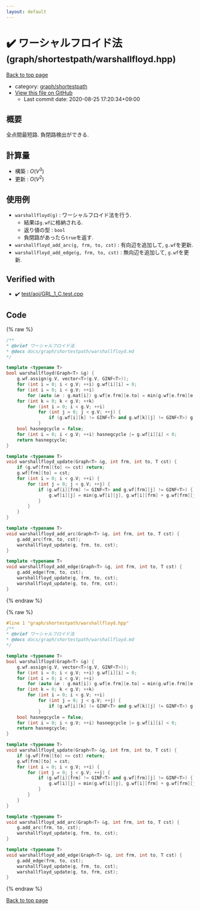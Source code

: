 ```yaml
---
layout: default
---
```


<!-- mathjax config similar to math.stackexchange -->
<script type="text/javascript" async
  src="https://cdnjs.cloudflare.com/ajax/libs/mathjax/2.7.5/MathJax.js?config=TeX-MML-AM_CHTML">
</script>
<script type="text/x-mathjax-config">
  MathJax.Hub.Config({
    TeX: { equationNumbers: { autoNumber: "AMS" }},
    tex2jax: {
      inlineMath: [ ['$','$'] ],
      processEscapes: true
    },
    "HTML-CSS": { matchFontHeight: false },
    displayAlign: "left",
    displayIndent: "2em"
  });
</script>

<script type="text/javascript" src="https://cdnjs.cloudflare.com/ajax/libs/jquery/3.4.1/jquery.min.js"></script>
<script src="https://cdn.jsdelivr.net/npm/jquery-balloon-js@1.1.2/jquery.balloon.min.js" integrity="sha256-ZEYs9VrgAeNuPvs15E39OsyOJaIkXEEt10fzxJ20+2I=" crossorigin="anonymous"></script>
<script type="text/javascript" src="../../../assets/js/copy-button.js"></script>
<link rel="stylesheet" href="../../../assets/css/copy-button.css" />


# :heavy_check_mark: ワーシャルフロイド法 <small>(graph/shortestpath/warshallfloyd.hpp)</small>

<a href="../../../index.html">Back to top page</a>

* category: <a href="../../../index.html#893699352036854e82d247c81f4d89a6">graph/shortestpath</a>
* <a href="{{ site.github.repository_url }}/blob/master/graph/shortestpath/warshallfloyd.hpp">View this file on GitHub</a>
    - Last commit date: 2020-08-25 17:20:34+09:00




## 概要

全点間最短路. 負閉路検出ができる.

## 計算量

* 構築 : $O(V^3)$
* 更新 : $O(V^2)$

## 使用例

* `warshallfloyd(g)` : ワーシャルフロイド法を行う.
  * 結果は`g.wf`に格納される.
  * 返り値の型 : `bool`
  * 負閉路があったら`true`を返す.
* `warshallfloyd_add_arc(g, frm, to, cst)` : 有向辺を追加して, `g.wf`を更新.
* `warshallfloyd_add_edge(g, frm, to, cst)` : 無向辺を追加して, `g.wf`を更新.


## Verified with

* :heavy_check_mark: <a href="../../../verify/test/aoj/GRL_1_C.test.cpp.html">test/aoj/GRL_1_C.test.cpp</a>


## Code

<a id="unbundled"></a>
{% raw %}
```cpp
/**
* @brief ワーシャルフロイド法
* @docs docs/graph/shortestpath/warshallfloyd.md
*/

template <typename T>
bool warshallfloyd(Graph<T> &g) {
    g.wf.assign(g.V, vector<T>(g.V, GINF<T>));
    for (int i = 0; i < g.V; ++i) g.wf[i][i] = 0;
    for (int i = 0; i < g.V; ++i)
        for (auto &e : g.mat[i]) g.wf[e.frm][e.to] = min(g.wf[e.frm][e.to], e.cst);
    for (int k = 0; k < g.V; ++k)
        for (int i = 0; i < g.V; ++i)
            for (int j = 0; j < g.V; ++j) {
                if (g.wf[i][k] != GINF<T> and g.wf[k][j] != GINF<T>) g.wf[i][j] = min(g.wf[i][j], g.wf[i][k] + g.wf[k][j]);
            }
    bool hasnegcycle = false;
    for (int i = 0; i < g.V; ++i) hasnegcycle |= g.wf[i][i] < 0;
    return hasnegcycle;
}

template <typename T>
void warshallfloyd_update(Graph<T> &g, int frm, int to, T cst) {
    if (g.wf[frm][to] <= cst) return;
    g.wf[frm][to] = cst;
    for (int i = 0; i < g.V; ++i) {
        for (int j = 0; j < g.V; ++j) {
            if (g.wf[i][frm] != GINF<T> and g.wf[frm][j] != GINF<T>) {
                g.wf[i][j] = min(g.wf[i][j], g.wf[i][frm] + g.wf[frm][j]);
            }
        }
    }
}

template <typename T>
void warshallfloyd_add_arc(Graph<T> &g, int frm, int to, T cst) {
    g.add_arc(frm, to, cst);
    warshallfloyd_update(g, frm, to, cst);
}

template <typename T>
void warshallfloyd_add_edge(Graph<T> &g, int frm, int to, T cst) {
    g.add_edge(frm, to, cst);
    warshallfloyd_update(g, frm, to, cst);
    warshallfloyd_update(g, to, frm, cst);
}

```
{% endraw %}

<a id="bundled"></a>
{% raw %}
```cpp
#line 1 "graph/shortestpath/warshallfloyd.hpp"
/**
* @brief ワーシャルフロイド法
* @docs docs/graph/shortestpath/warshallfloyd.md
*/

template <typename T>
bool warshallfloyd(Graph<T> &g) {
    g.wf.assign(g.V, vector<T>(g.V, GINF<T>));
    for (int i = 0; i < g.V; ++i) g.wf[i][i] = 0;
    for (int i = 0; i < g.V; ++i)
        for (auto &e : g.mat[i]) g.wf[e.frm][e.to] = min(g.wf[e.frm][e.to], e.cst);
    for (int k = 0; k < g.V; ++k)
        for (int i = 0; i < g.V; ++i)
            for (int j = 0; j < g.V; ++j) {
                if (g.wf[i][k] != GINF<T> and g.wf[k][j] != GINF<T>) g.wf[i][j] = min(g.wf[i][j], g.wf[i][k] + g.wf[k][j]);
            }
    bool hasnegcycle = false;
    for (int i = 0; i < g.V; ++i) hasnegcycle |= g.wf[i][i] < 0;
    return hasnegcycle;
}

template <typename T>
void warshallfloyd_update(Graph<T> &g, int frm, int to, T cst) {
    if (g.wf[frm][to] <= cst) return;
    g.wf[frm][to] = cst;
    for (int i = 0; i < g.V; ++i) {
        for (int j = 0; j < g.V; ++j) {
            if (g.wf[i][frm] != GINF<T> and g.wf[frm][j] != GINF<T>) {
                g.wf[i][j] = min(g.wf[i][j], g.wf[i][frm] + g.wf[frm][j]);
            }
        }
    }
}

template <typename T>
void warshallfloyd_add_arc(Graph<T> &g, int frm, int to, T cst) {
    g.add_arc(frm, to, cst);
    warshallfloyd_update(g, frm, to, cst);
}

template <typename T>
void warshallfloyd_add_edge(Graph<T> &g, int frm, int to, T cst) {
    g.add_edge(frm, to, cst);
    warshallfloyd_update(g, frm, to, cst);
    warshallfloyd_update(g, to, frm, cst);
}

```
{% endraw %}

<a href="../../../index.html">Back to top page</a>

